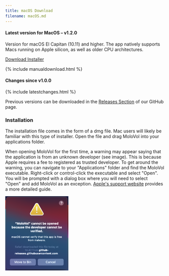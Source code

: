 ```yaml
---
title: macOS Download
filename: macOS.md
---
```


#### Latest version for MacOS – v1.2.0

Version for macOS El Capitan (10.11) and higher. The app natively supports Macs running on
Apple silicon, as well as older CPU architectures.

<div class="button-row">
<a class="button download" href="https://github.com/molovol/MoloVol/releases/download/v1.2.0.1/MoloVol_macOS-10.11+_v1.2.0.dmg">
Download Installer</a>
</div>


{% include manualdownload.html %}

#### Changes since v1.0.0

{% include latestchanges.html %}

Previous versions can be downloaded in the [Releases Section](https://github.com/molovol/MoloVol/releases) 
of our GitHub page.

### Installation
The installation file comes in the form of a dmg file. Mac users will likely be familiar with 
this type of installer. Open the file and drag MoloVol into your applications folder.

When opening MoloVol for the first time, a warning may appear saying that the application is 
from an unknown developer (see image). This is because Apple requires a fee to registered as trusted developer. 
To get around the warning, you can navigate to your "Applications" folder and find the MoloVol 
executable. Right-click or control-click the executable and select "Open". You will be prompted 
with a dialog box where you will need to select "Open" and add MoloVol as an exception. 
[Apple's support website](https://support.apple.com/en-ie/guide/mac-help/mh40616/mac) provides a 
more detailed guide.

<img src="/docs/assets/images/macOS_error.png" width="200">
